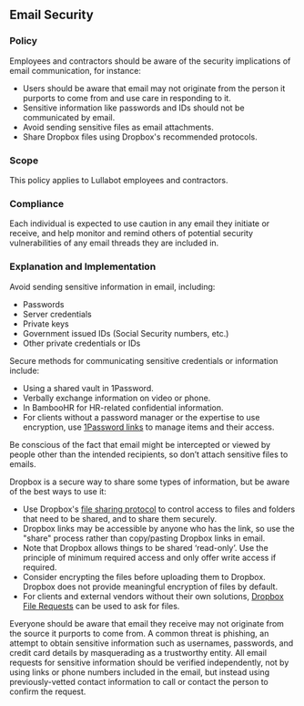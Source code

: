 ## Email Security

### Policy
Employees and contractors should be aware of the security implications of email communication, for instance:

- Users should be aware that email may not originate from the person it purports to come from and use care in responding to it.
- Sensitive information like passwords and IDs should not be communicated by email.
- Avoid sending sensitive files as email attachments.
- Share Dropbox files using Dropbox's recommended protocols.

### Scope
This policy applies to Lullabot employees and contractors.

### Compliance
Each individual is expected to use caution in any email they initiate or receive, and help monitor and remind others of potential security vulnerabilities of any email threads they are included in.

### Explanation and Implementation

Avoid sending sensitive information in email, including:

- Passwords
- Server credentials
- Private keys
- Government issued IDs (Social Security numbers, etc.)
- Other private credentials or IDs

Secure methods for communicating sensitive credentials or information include:

- Using a shared vault in 1Password.
- Verbally exchange information on video or phone.
- In BambooHR for HR-related confidential information.
- For clients without a password manager or the expertise to use encryption, use [1Password links](https://support.1password.com/share-items/) to manage items and their access.

Be conscious of the fact that email might be intercepted or viewed by people other than the intended recipients, so don’t attach sensitive files to emails.

Dropbox is a secure way to share some types of information, but be aware of the best ways to use it:

- Use Dropbox's [file sharing protocol](https://help.dropbox.com/share) to control access to files and folders that need to be shared, and to share them securely.
- Dropbox links may be accessible by anyone who has the link, so use the "share" process rather than copy/pasting Dropbox links in email.
- Note that Dropbox allows things to be shared ‘read-only’. Use the principle of minimum required access and only offer write access if required. 
- Consider encrypting the files before uploading them to Dropbox. Dropbox does not provide meaningful encryption of files by default.
- For clients and external vendors without their own solutions, [Dropbox File Requests](https://help.dropbox.com/files-folders/share/create-file-request) can be used to ask for files.

Everyone should be aware that email they receive may not originate from the source it purports to come from. A common threat is phishing, an attempt to obtain sensitive information such as usernames, passwords, and credit card details by masquerading as a trustworthy entity. All email requests for sensitive information should be verified independently, not by using links or phone numbers included in the email, but instead using previously-vetted contact information to call or contact the person to confirm the request.

